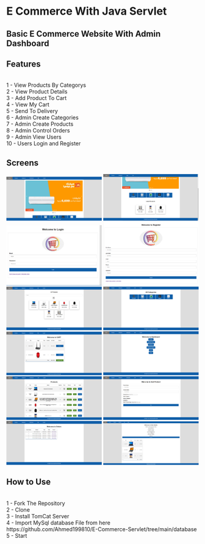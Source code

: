 # E Commerce With Java Servlet
## Basic E Commerce Website With Admin Dashboard
## Features
<br>
1 - View Products By Categorys
<br>
2 - View Product Details
<br>
3 - Add Product To Cart
<br>
4 - View My Cart
<br>
5 - Send To Delivery
<br>
6 - Admin Create Categories
<br>
7 - Admin Create Products
<br>
8 - Admin Control Orders
<br>
9 - Admin View Users
<br>
10 - Users Login and Register

## Screens

<p align="center">
  <img src="screens/i1.PNG" width="250" title="hover text">
  <img src="screens/i2.PNG" width="250" title="hover text">
  <img src="screens/i3.PNG" width="250" title="hover text">
  <img src="screens/i4.PNG" width="250" title="hover text">
  <img src="screens/i5.PNG" width="250" title="hover text">
  <img src="screens/i6.PNG" width="250" title="hover text">
  <img src="screens/i7.PNG" width="250" title="hover text">
  <img src="screens/i8.PNG" width="250" title="hover text">
  <img src="screens/i9.PNG" width="250" title="hover text">
  <img src="screens/i10.PNG" width="250" title="hover text">
  <img src="screens/i11.PNG" width="250" title="hover text">
  <img src="screens/i12.PNG" width="250" title="hover text">
</p>

## How to Use
<br>
1 - Fork The Repository
<br>
2 - Clone
<br>
3 - Install TomCat Server
<br>
4 - Import MySql database File from here https://github.com/Ahmed199810/E-Commerce-Servlet/tree/main/database
<br>
5 - Start
